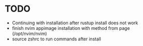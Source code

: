 # TODO

- Continuing with installation after rustup install does not work
- finish nvim appimage installation with method from page (/opt/nvim/nvim)
- source zshrc to run commands after install
